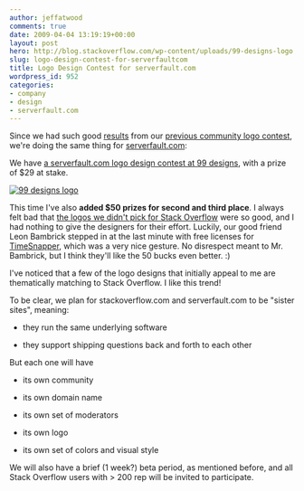 ```yaml
---
author: jeffatwood
comments: true
date: 2009-04-04 13:19:19+00:00
layout: post
hero: http://blog.stackoverflow.com/wp-content/uploads/99-designs-logo.png
slug: logo-design-contest-for-serverfaultcom
title: Logo Design Contest for serverfault.com
wordpress_id: 952
categories:
- company
- design
- serverfault.com
---
```



Since we had such good [results](http://blog.stackoverflow.com/2008/04/logo-design-contest-winner/) from our [previous community logo contest](http://blog.stackoverflow.com/2008/04/logo-design-contest/), we're doing the same thing for [serverfault.com](http://serverfault.com):



We have [a serverfault.com logo design contest at 99 designs](http://99designs.com/contests/20088), with a prize of $29 at stake.





[![99 designs logo](http://blog.stackoverflow.com/wp-content/uploads/99-designs-logo.png)](http://99designs.com/contests/20088)





This time I've also **added $50 prizes for second and third place**. I always felt bad that [the logos we didn't pick for Stack Overflow](http://blog.stackoverflow.com/2008/04/logo-design-contest-winner/) were so good, and I had nothing to give the designers for their effort. Luckily, our good friend Leon Bambrick stepped in at the last minute with free licenses for [TimeSnapper](http://www.timesnapper.com/), which was a very nice gesture. No disrespect meant to Mr. Bambrick, but I think they'll like the 50 bucks even better. :)



I've noticed that a few of the logo designs that initially appeal to me are thematically matching to Stack Overflow. I like this trend!



To be clear, we plan for stackoverflow.com and serverfault.com to be "sister sites", meaning:







  * they run the same underlying software

  * they support shipping questions back and forth to each other






But each one will have 







  * its own community

  * its own domain name

  * its own set of moderators

  * its own logo

  * its own set of colors and visual style




We will also have a brief (1 week?) beta period, as mentioned before, and all Stack Overflow users with > 200 rep will be invited to participate.

